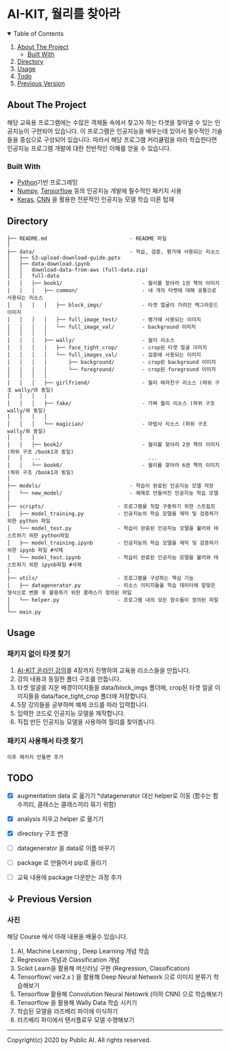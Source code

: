 # AI-KIT, 월리를 찾아라



<details open="open">
  <summary>Table of Contents</summary>
  <ol>
    <li>
      <a href="#about-the-project">About The Project</a>
      <ul>
        <li><a href="#built-with">Built With</a></li>
      </ul>
    </li>
    <li><a href="#directory">Directory</a></li>
    <li><a href="#usage">Usage</a></li>
    <li><a href="#todo">Todo</a></li>
    <li><a href="#previous-version">Previous Version</a></li>
  </ol>
</details>





<!-- ABOUT THE PROJECT -->

## About The Project

해당 교육용 프로그램에는 수많은 객체들 속에서 찾고자 하는 타겟을 찾아낼 수 있는 인공지능이 구현되어 있습니다. 이 프로그램은 인공지능을 배우는데 있어서 필수적인 기술들을 중심으로 구성되어 있습니다. 따라서 해당 프로그램 커리큘럼을 따라 학습한다면 인공지능 프로그램 개발에 대한 전반적인 이해를 얻을 수 있습니다.

<!-- 대표 이미지 추가-->

### Built With

* <a href ='https://www.python.org'>Python</a>기반 프로그래밍
* <a href='https://numpy.org'>Numpy</a>, <a href='https://www.tensorflow.org'>Tensorflow</a> 등의 인공지능 개발에 필수적인 패키지 사용
* <a href='https://keras.io'>Keras</a>, <a href='https://en.wikipedia.org/wiki/CNN'>CNN</a> 을 활용한 전문적인 인공지능 모델 학습 이론 탑재



<a name='directory'><!-- DIRECTORY --></a>

## Directory

```
├── README.md                           - README 파일
│
├── data/                               - 학습, 검증, 평가에 사용되는 리소스
│	├── S3-upload-download-guide.pptx
│	├── data-download.ipynb	
│	│	download-data-from-aws (full-data.zip)
│	│	full-data
│   │   ├── book1/                          - 월리를 찾아라 1권 책의 이미지
│   │   │   ├── common/                     - 네 개의 타켓에 대해 공통으로 사용되는 리소스
│   │   │   │   ├── block_imgs/             - 타겟 얼굴이 가려진 백그라운드 이미지
│   │   │   │   ├── full_image_test/		- 평가에 사용되는 이미지
│   │   │   │   └── full_image_val/	  		- background 이미지
│   │   │   │ 
│   │   │   ├── wally/                      - 월리 리소스
│   │   │   │   ├── face_tight_crop/		- crop된 타겟 얼굴 이미지
│   │   │   │   └── full_images_val/		- 검증에 사용되는 이미지
│   │   │   │       ├── background/			- crop된 background 이미지
│   │   │   │       └── foreground/			- crop된 foreground 이미지
│   │   │   │
│   │   │   ├── girlfriend/                 - 월리 여자친구 리소스 (하위 구조 wally/와 동일)
│   │   │   │
│   │   │   ├── fake/                       - 가짜 월리 리소스 (하위 구조 wally/와 동일)
│   │   │   │
│   │   │   └── magician/                   - 마법사 리소스 (하위 구조 wally/와 동일)
│   │   │
│   │   ├── book2/                          - 월리를 찾아라 2권 책의 이미지 (하위 구조 /book1과 동일)
│   │   ...                                   ...
│   │   └── book6/                          - 월리를 찾아라 6권 책의 이미지 (하위 구조 /book1과 동일)
│ 
├── models/                   			- 학습이 완료된 인공지능 모델 저장
│   └── new_model/                      - 예제로 만들어진 인공지능 학습 모델
│ 
├── scripts/                 	    - 프로그램을 직접 구동하기 위한 스트립트
│   ├── model_training.py     		- 인공지능의 학습 모델을 제작 및 검증하기 위한 python 파일
│   └── model_test.py         		- 학습이 완료된 인공지능 모델을 불러와 테스트하기 위한 python파일
│   ├── model_training.ipynb  		- 인공지능의 학습 모델을 제작 및 검증하기 위한 ipynb 파일 #삭제
│   └── model_test.ipynb      		- 학습이 완료된 인공지능 모델을 불러와 테스트하기 위한 ipynb파일 #삭제
│ 
├── utils/                    		- 프로그램을 구성하는 핵심 기능
│   ├── datagenerator.py      		- 리소스 이미지들을 학습 데이터에 알맞은 형식으로 변환 후 활용하기 위한 클래스가 정의된 파일
│   └── helper.py             		- 프로그램 내의 모든 함수들이 정의된 파일
│ 
└── main.py
```



<!-- USAGE -->

## Usage

### 패키지 없이 타겟 찾기

1. <a href='https://studyai.co.kr/courses/ai-kit-영상-강의/'>AI-KIT 온라인 강의</a>를 4장까지 진행하여 교육용 리소스들을 만듭니다.
2. 강의 내용과 동일한 폴더 구조를 만듭니다.
3. 타겟 얼굴을 지운 배경이미지들을 data/block_imgs 폴더에, crop된 타겟 얼굴 이미지들을 data/face_tight_crop 폴더에 저장합니다. 
4. 5장 강의들을 공부하며 예제 코드를 따라 입력합니다.
5. 입력한 코드로 인공지능 모델을 제작합니다.
6. 직접 만든 인공지능 모델을 사용하여 월리를 찾아봅니다.

### 패키지 사용해서 타겟 찾기

```
이후 패키지 만들면 추가
```



<!-- TODO -->

## TODO

- [x] augmentation data 로 옮기기  *datagenerator 대신 helper로 이동 (함수는 함수끼리, 클래스는 클래스끼리 묶기 위함)
- [x] analysis 지우고 helper 로 옮기기 
- [x] directory 구조 변경
- [ ] datagenerator 을 data로 이름 바꾸기
- [ ] package 로 만들어서 pip로 올리기
- [ ] 교육 내용에 package 다운받는 과정 추가




<a name='previous-version'></a>

## ↓ Previous Version

### 사진

해당 Course 에서 아래 내용을 배울수 있습니다. 

1. AI, Machine Learning , Deep Learning 개념 학습 
2. Regression 개념과 Classification 개념 
3. Scikit Learn을 활용해 머신러닝 구현 (Regression, Classification)
4. Tensorflow( ver2.x ) 을 활용해 Deep Neural Network 으로 이미지 분류기 학습해보기 
5. Tensorflow 활용해 Convolution Neural Netowrk (이하 CNN) 으로 학습해보기
6. Tensorflow 을 활용해 Wally Data 학습 시키기
7. 학습된 모델을 라즈베리 파이에 이식하기 
8. 라즈베리 파이에서 텐서플로우 모델 수행해보기





<hr>

Copyright(c) 2020 by Public AI. All rights reserved.